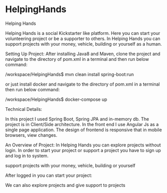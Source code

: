 # HelpingHands
Helping Hands

Helping Hands is a social Kickstarter like platform. Here you can start your volunteering project or be a supporter to others. In Helping Hands you can support projects with your money, vehicle, building or yourself as a human.

Setting Up Project:
After installing Java8 and Maven, clone the project and navigate to the directory of pom.xml in a terminal and then run below command:

/workspace/HelpingHands$ mvn clean install spring-boot:run

or just install docker and navigate to the directory of pom.xml in a terminal then run below command:

/workspace/HelpingHands$ docker-compose up

Technical Details:

In this project I used Spring Boot, Spring JPA and in-memory db. 
The project is in Client/Side architecture. In the front end I use Angular Js as a single page application. The design of frontend is responsive that in mobile browsers, view changes.

An Overview of Project:
In Helping Hands you can explore projects without login. In order to start your project or support a project you have to sign  up and log in to system.
 
support projects with your money, vehicle, building or yourself 


After logged in you can start your project:

We can also explore projects and give support to projects

